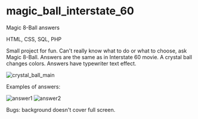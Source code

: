 # magic_ball_interstate_60
Magic 8-Ball answers

HTML, CSS, SQL, PHP

Small project for fun. Can't really know what to do or what to choose, ask Magic 8-Ball. Answers are the same as in Interstate 60 movie. 
A crystal ball changes colors. Answers have typewriter text effect. 

![crystal_ball_main](https://user-images.githubusercontent.com/96831988/186164378-4eacf5c3-7230-45b0-8a25-b475ee1f08c0.png)

Examples of answers:

![answer1](https://user-images.githubusercontent.com/96831988/186164431-aae8231a-1162-4e20-b2cc-f9d2b5b6cd54.png)
![answer2](https://user-images.githubusercontent.com/96831988/186164442-d4213107-c79a-4d4a-8464-008eef59ab60.png)

Bugs: background doesn't cover full screen. 
